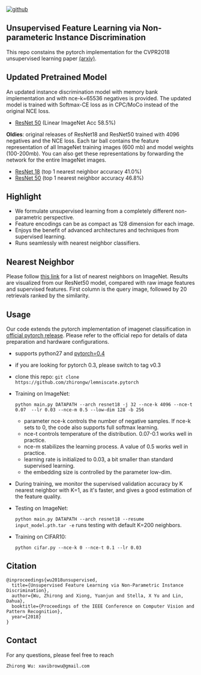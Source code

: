 <a href="https://github.com/JDekun/instdisc" target="_parent"><img src="https://badgen.net/badge/icon/InstDisc?icon=github&label=GitHub" alt="github"/></a>
## Unsupervised Feature Learning via Non-parameteric Instance Discrimination

This repo constains the pytorch implementation for the CVPR2018 unsupervised learning paper [(arxiv)](https://arxiv.org/pdf/1805.01978.pdf).

## Updated Pretrained Model

An updated instance discrimination model with memory bank implementation and with nce-k=65536 negatives is provided.
The updated model is trained with Softmax-CE loss as in CPC/MoCo instead of the original NCE loss.

- [ResNet 50](https://frontiers.blob.core.windows.net/pretraining/checkpoints/pil_pretrained_models/lemniscate/lemniscate_resnet50_update.pth) (Linear ImageNet Acc 58.5%)


**Oldies**: original releases of ResNet18 and ResNet50 trained with 4096 negatives and the NCE loss.
Each tar ball contains the feature representation of all ImageNet training images (600 mb) and model weights (100-200mb).
You can also get these representations by forwarding the network for the entire ImageNet images.

- [ResNet 18](https://frontiers.blob.core.windows.net/pretraining/checkpoints/pil_pretrained_models/lemniscate/lemniscate_resnet18.pth) (top 1 nearest neighbor accuracy 41.0%)
- [ResNet 50](https://frontiers.blob.core.windows.net/pretraining/checkpoints/pil_pretrained_models/lemniscate/lemniscate_resnet50.pth) (top 1 nearest neighbor accuracy 46.8%)


## Highlight

- We formulate unsupervised learning from a completely different non-parametric perspective.
- Feature encodings can be as compact as 128 dimension for each image.
- Enjoys the benefit of advanced architectures and techniques from supervised learning.
- Runs seamlessly with nearest neighbor classifiers.

## Nearest Neighbor

Please follow [this link](http://zhirongw.westus2.cloudapp.azure.com/nn.html) for a list of nearest neighbors on ImageNet.
Results are visualized from our ResNet50 model, compared with raw image features and supervised features.
First column is the query image, followed by 20 retrievals ranked by the similarity.

## Usage

Our code extends the pytorch implementation of imagenet classification in [official pytorch release](https://github.com/pytorch/examples/tree/master/imagenet). 
Please refer to the official repo for details of data preparation and hardware configurations.

- supports python27 and [pytorch=0.4](http://pytorch.org)

- if you are looking for pytorch 0.3, please switch to tag v0.3

- clone this repo: `git clone https://github.com/zhirongw/lemniscate.pytorch`

- Training on ImageNet:

  `python main.py DATAPATH --arch resnet18 -j 32 --nce-k 4096 --nce-t 0.07  --lr 0.03 --nce-m 0.5 --low-dim 128 -b 256 `

  - parameter nce-k controls the number of negative samples. If nce-k sets to 0, the code also supports full softmax learning.
  - nce-t controls temperature of the distribution. 0.07-0.1 works well in practice.
  - nce-m stabilizes the learning process. A value of 0.5 works well in practice.
  - learning rate is initialized to 0.03, a bit smaller than standard supervised learning.
  - the embedding size is controlled by the parameter low-dim.

- During training, we monitor the supervised validation accuracy by K nearest neighbor with K=1, as it's faster, and gives a good estimation of the feature quality.

- Testing on ImageNet:

  `python main.py DATAPATH --arch resnet18 --resume input_model.pth.tar -e` runs testing with default K=200 neighbors.

- Training on CIFAR10:

  `python cifar.py --nce-k 0 --nce-t 0.1 --lr 0.03`


## Citation

```
@inproceedings{wu2018unsupervised,
  title={Unsupervised Feature Learning via Non-Parametric Instance Discrimination},
  author={Wu, Zhirong and Xiong, Yuanjun and Stella, X Yu and Lin, Dahua},
  booktitle={Proceedings of the IEEE Conference on Computer Vision and Pattern Recognition},
  year={2018}
}
```

## Contact

For any questions, please feel free to reach 
```
Zhirong Wu: xavibrowu@gmail.com
```

